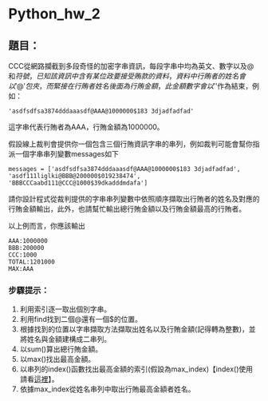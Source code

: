 # Python_hw_2
## 題目：
CCC從網路攔截到多段奇怪的加密字串資訊，每段字串中均為英文、數字以及@和$符號，已知該資訊中含有某位政要接受賄款的資料，資料中行賄者的姓名會以'@'包夾，而緊接在行賄者姓名後面為行賄金額，此金額數字會以'$'作為結束，例如：<br>

```'asdfsdfsa3874dddaaasdf@AAA@1000000$183 3djadfadfad'```

這字串代表行賄者為AAA，行賄金額為1000000。<br>

假設線上裁判會提供你一個包含三個行賄資訊字串的串列，例如裁判可能會幫你指派一個字串串列變數messages如下<br>

```messages = ['asdfsdfsa3874dddaaasdf@AAA@1000000$183 3djadfadfad', 'asdf111liglki@BBB@200000$019238474', 'BBBCCCaabd111@CCC@1000$39dkadddmdafa']```

請你設計程式從裁判提供的字串串列變數中依照順序擷取出行賄者的姓名及對應的行賄金額輸出，此外，也請幫忙輸出總行賄金額以及行賄金額最高的行賄者。<br>

以上例而言，你應該輸出<br>

```
AAA:1000000
BBB:200000
CCC:1000
TOTAL:1201000
MAX:AAA
```

### 步驟提示：
1. 利用索引逐一取出個別字串。
2. 利用find找到二個@還有一個$的位置。
3. 根據找到的位置以字串擷取方法擷取出姓名以及行賄金額(記得轉為整數)，並將姓名與金額建構成二串列。
4. 以sum()算出總行賄金額。
5. 以max()找出最高金額。
6. 以串列的index()函數找出最高金額的索引(假設為max_index)【index()使用請看[這裡](http://www.runoob.com/python/att-list-index.html)】。
7. 依據max_index從姓名串列中取出行賄最高金額者姓名。